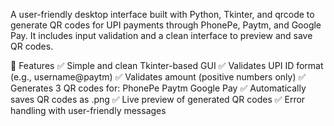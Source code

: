 A user-friendly desktop interface built with Python, Tkinter, and qrcode to generate QR codes for UPI payments through PhonePe, Paytm, and Google Pay. It includes input validation and a clean interface to preview and save QR codes.

🎯 Features
✅ Simple and clean Tkinter-based GUI
✅ Validates UPI ID format (e.g., username@paytm)
✅ Validates amount (positive numbers only)
✅ Generates 3 QR codes for:
PhonePe
Paytm
Google Pay
✅ Automatically saves QR codes as .png
✅ Live preview of generated QR codes
✅ Error handling with user-friendly messages
